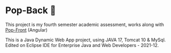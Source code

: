 # Pop-Back 🧸

This project is my fourth semester academic assessment, works along with [Pop-Front](https://github.com/Pexilo/POP-Front) (Angular)

This is a Java Dynamic Web App project, using JAVA 17, Tomcat 10 & MySql. 
Edited on Eclipse IDE for Enterprise Java and Web Developers - 2021-12.
